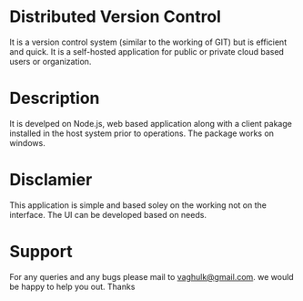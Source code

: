 # Distributed Version Control

It is a version control system (similar to the working of GIT) but is  efficient and quick. It is a self-hosted application for public or private cloud based users or organization.   
  
# Description
  
It is develped on Node.js, web based application along with a client pakage installed in the host system prior to operations. The package works on windows.
      

# Disclamier      
 
This application is simple and based soley on the working not on the interface. The UI can be developed based on needs.

# Support
    
For any queries and any bugs please mail to vaghulk@gmail.com. we would be happy to help you out. Thanks
      
